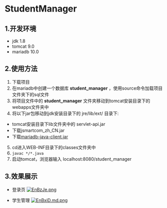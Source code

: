 # StudentManager

## 1.开发环境

- jdk 1.8
- tomcat 9.0
- mariadb 10.0

## 2.使用方法

1. 下载项目
2. 在mariadb中创建一个数据库 **student_manager** ，使用source命令加载项目文件夹下的sql文件
3. 将项目文件中的 **student_manager** 文件夹移动到tomcat安装目录下的webapps文件夹中
4. 将以下jar包移动到jdk安装目录下的 jre/lib/ext/ 目录下:

  - tomcat安装目录下lib文件夹中的 servlet-api.jar
  - 下载jsmartcom_zh_CN.jar
  - 下载[mariadb-java-client.jar](https://downloads.mariadb.org/connector-java/)
  
5. cd进入WEB-INF目录下的classes文件夹中
6. `javac */*.java`
7. 启动tomcat，浏览器输入 localhost:8080/student_manager

## 3.效果展示

- 登录页
[![EnBzJe.png](https://s2.ax1x.com/2019/04/26/EnBzJe.png)](https://imgchr.com/i/EnBzJe)

- 学生管理
[![EnBxiD.md.png](https://s2.ax1x.com/2019/04/26/EnBxiD.md.png)](https://imgchr.com/i/EnBxiD)
